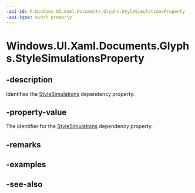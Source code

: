 ```yaml
---
-api-id: P:Windows.UI.Xaml.Documents.Glyphs.StyleSimulationsProperty
-api-type: winrt property
---
```


<!-- Property syntax
public Windows.UI.Xaml.DependencyProperty StyleSimulationsProperty { get; }
-->

# Windows.UI.Xaml.Documents.Glyphs.StyleSimulationsProperty

## -description
Identifies the [StyleSimulations](glyphs_stylesimulations.md) dependency property.



## -property-value
The identifier for the [StyleSimulations](glyphs_stylesimulations.md) dependency property.

## -remarks

## -examples

## -see-also
